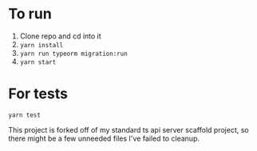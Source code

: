 # To run

1. Clone repo and cd into it
2. `yarn install`
3. `yarn run typeorm migration:run`
4. `yarn start`

# For tests

`yarn test`

This project is forked off of my standard ts api server scaffold project, so there might be a few unneeded files I've failed to cleanup.
